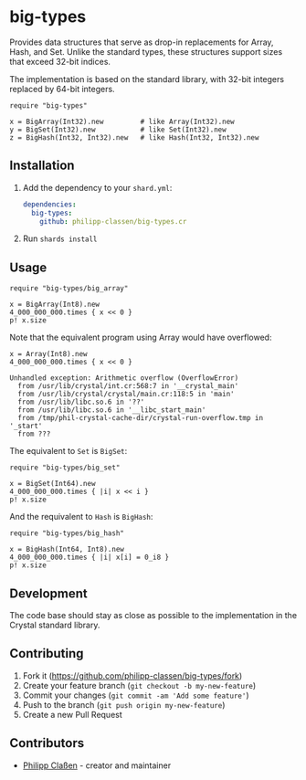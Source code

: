 # big-types

Provides data structures that serve as drop-in replacements for Array, Hash, and Set.
Unlike the standard types, these structures support sizes that exceed 32-bit indices.

The implementation is based on the standard library, with 32-bit integers replaced by 64-bit integers.

```crystal
require "big-types"

x = BigArray(Int32).new         # like Array(Int32).new
y = BigSet(Int32).new           # like Set(Int32).new
z = BigHash(Int32, Int32).new   # like Hash(Int32, Int32).new
```

## Installation

1. Add the dependency to your `shard.yml`:

   ```yaml
   dependencies:
     big-types:
       github: philipp-classen/big-types.cr
   ```

2. Run `shards install`

## Usage

```crystal
require "big-types/big_array"

x = BigArray(Int8).new
4_000_000_000.times { x << 0 }
p! x.size
```

Note that the equivalent program using Array would have overflowed:

```crystal
x = Array(Int8).new
4_000_000_000.times { x << 0 }

Unhandled exception: Arithmetic overflow (OverflowError)
  from /usr/lib/crystal/int.cr:568:7 in '__crystal_main'
  from /usr/lib/crystal/crystal/main.cr:118:5 in 'main'
  from /usr/lib/libc.so.6 in '??'
  from /usr/lib/libc.so.6 in '__libc_start_main'
  from /tmp/phil-crystal-cache-dir/crystal-run-overflow.tmp in '_start'
  from ???
```

The equivalent to `Set` is `BigSet`:

```crystal
require "big-types/big_set"

x = BigSet(Int64).new
4_000_000_000.times { |i| x << i }
p! x.size
```

And the requivalent to `Hash` is `BigHash`:

```crystal
require "big-types/big_hash"

x = BigHash(Int64, Int8).new
4_000_000_000.times { |i| x[i] = 0_i8 }
p! x.size
```

## Development

The code base should stay as close as possible to the implementation in the
Crystal standard library.

## Contributing

1. Fork it (<https://github.com/philipp-classen/big-types/fork>)
2. Create your feature branch (`git checkout -b my-new-feature`)
3. Commit your changes (`git commit -am 'Add some feature'`)
4. Push to the branch (`git push origin my-new-feature`)
5. Create a new Pull Request

## Contributors

- [Philipp Claßen](https://github.com/philipp-classen) - creator and maintainer
